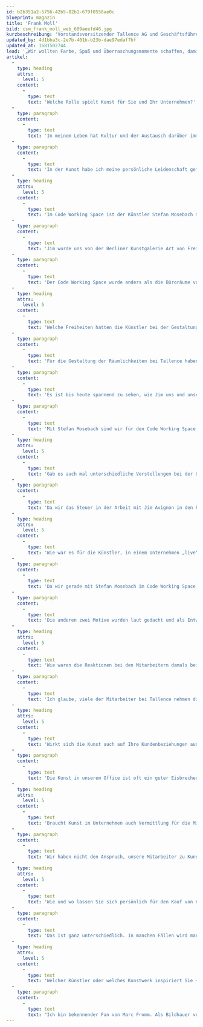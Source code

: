 ```yaml
---
id: b2b351a2-5756-42b5-82b1-679f0558ae0c
blueprint: magazin
title: 'Frank Moll'
bild: csm_frank_moll_web_609aeefd46.jpg
kurzbeschreibung: 'Vorstandsvorsitzender Tallence AG und Geschäftsführer Code Working Space.'
updated_by: 4d1bba3c-2e7b-401b-b23b-dae97edaf7bf
updated_at: 1681502744
lead: '„Wir wollten Farbe, Spaß und Überraschungsmomente schaffen, damit unsere Mitarbeiter etwas Neues entdecken.“'
artikel:
  -
    type: heading
    attrs:
      level: 5
    content:
      -
        type: text
        text: 'Welche Rolle spielt Kunst für Sie und Ihr Unternehmen?'
  -
    type: paragraph
    content:
      -
        type: text
        text: 'In meinem Leben hat Kultur und der Austausch darüber immer eine große Rolle gespielt. Ich bin der festen Meinung, dass sie die Basis bildet, auf der unsere Gesellschaft funktionieren kann. Wenn es die Kultur nicht gäbe – was bliebe uns dann?'
  -
    type: paragraph
    content:
      -
        type: text
        text: 'In der Kunst habe ich meine persönliche Leidenschaft gefunden. Ich genieße den Austausch, die Diversität, das manchmal zu Übertriebene und doch Den-Nagel-auf-den-Kopf-Getroffene. Für mich ist die Kunst auch ein wunderbarer Ausgleich zu unserem sehr virtuellen Geschäft. Diese im wahrsten Sinne des Wortes greifbare Handarbeit von Menschen macht Stimmung, holt den Blick weg vom Bildschirm und lässt uns in den reellen Austausch gehen, statt in uns selbst versunken in die Röhre zu blicken.'
  -
    type: heading
    attrs:
      level: 5
    content:
      -
        type: text
        text: 'Im Code Working Space ist der Künstler Stefan Mosebach mit Wandarbeiten vertreten, bei Tallence sind vorwiegend Arbeiten des deutschen Pop-Art-Künstlers Jim Avignon zu sehen. Wie kam es zur Zusammenarbeit, welche Kriterien waren für Sie bei der Auswahl der Künstler wichtig?'
  -
    type: paragraph
    content:
      -
        type: text
        text: 'Jim wurde uns von der Berliner Kunstgalerie Art von Frei vermittelt, die meine Schwester Eva Jordan betreibt. Besonders gereizt hat uns, dass wir das Ergebnis nicht kannten. Er hat das Büro zwei Tage für sich allein gehabt und spontan seine Eindrücke verarbeitet. Das war für uns ein Wagnis. Wir wollten Farbe, Spaß und Überraschungsmomente schaffen, die unseren Mitarbeiter die Möglichkeit geben, etwas Neues zu entdecken. Die Kunst in unseren Räumen sollte nicht tragend, schwer oder klassisch sein, sondern wie wir – locker, leidenschaftlich und unkompliziert.'
  -
    type: paragraph
    content:
      -
        type: text
        text: 'Der Code Working Space wurde anders als die Büroräume von Tallence direkt von Anfang an gemeinsam mit der Designagentur Bräutigam & Rotermund und dem Architektenbüro PARAT entwickelt. Stefan Mosebachs besondere Art, den Alltag in der Illustration zu personalisieren, Charaktere zu entwickeln und dadurch Charakter zu geben, passte in unsere Vision für einen willkommen heißenden offenen Coworking Space inmitten der digitalen Welt.'
  -
    type: heading
    attrs:
      level: 5
    content:
      -
        type: text
        text: 'Welche Freiheiten hatten die Künstler bei der Gestaltung, wie lief die Umsetzung ab?'
  -
    type: paragraph
    content:
      -
        type: text
        text: 'Für die Gestaltung der Räumlichkeiten bei Tallence haben wir einen sehr freien Ansatz für Jim Avignon gewählt. Wir haben mit ihm gemeinsam die Bestimmung der jeweiligen Räumlichkeiten besprochen, dann auf einen Freitagabend die Tür hinter uns zugemacht und ihn übers Wochenende mit seiner Arbeit alleine gelassen. Am Montagmorgen haben wir einen ersten Blick in unsere verwandelten Räume geworfen.'
  -
    type: paragraph
    content:
      -
        type: text
        text: 'Es ist bis heute spannend zu sehen, wie Jim uns und unsere Räume interpretiert hat – an welchen Ecken wir nach Tagen immer noch kleine Illustrationen entdeckt haben, deren Inhalt wir heute vielleicht anders interpretieren oder die daran erinnern, was ursprünglich mal die Bestimmung des Raumes war – zum Beispiel die Hundehütte über dem ehemaligen Platz eines Bürohundes, der inzwischen lange umgezogen ist. Das Hüttchen bleibt aber natürlich, wo es ist.'
  -
    type: paragraph
    content:
      -
        type: text
        text: 'Mit Stefan Mosebach sind wir für den Code Working Space in einen engeren Abstimmungsprozess gegangen. Passend zu unserem Raumkonzept haben wir gemeinsam die zu gestaltenden Flächen definiert und die Botschaft, die vermittelt werden soll. In unserem Coworking Space stehen Arbeit und Vernetzung, sowie die Schaffung kreativer Gedanken an erster Stelle – aber der Spaß soll nicht zu kurz kommen. So wurden Symbole wie eine Netzstruktur, Bleistift und auch das Cocktailglas zu wiederkehrenden Elementen unserer Wandgestaltung.'
  -
    type: heading
    attrs:
      level: 5
    content:
      -
        type: text
        text: 'Gab es auch mal unterschiedliche Vorstellungen bei der Umsetzung – und wenn ja, wie wurde das gelöst?'
  -
    type: paragraph
    content:
      -
        type: text
        text: 'Da wir das Steuer in der Arbeit mit Jim Avignon in den Räumlichkeiten von Tallence bewusst aus der Hand gegeben haben, gab es hier im Nachhinein wenig zu rütteln – nicht, dass wir es gewollt hätten. Das Ergebnis ist genau so überraschend und frei, wie wir es uns gewünscht haben. Natürlich gibt es den einen oder anderen Perfektionisten unter den Design-Kollegen, der Dinge anders gemacht hätte. Oder sich zumindest die Bleistiftstriche der Skizzen unter den finalen Werken hinfort wünschen würde – aber genau das wollten wir erreichen. Die Werke bewegen und sorgen für Diskussion und Austausch. Das muss nicht immer positiv sein. Kunstgeschmack entwickelt sich auch an Werken, die man nicht mag. Aber ohne Input entwickelt er sich nicht.'
  -
    type: heading
    attrs:
      level: 5
    content:
      -
        type: text
        text: 'Wie war es für die Künstler, in einem Unternehmen „live“ zu arbeiten?'
  -
    type: paragraph
    content:
      -
        type: text
        text: 'Da wir gerade mit Stefan Mosebach im Code Working Space eng zusammengearbeitet haben, können wir hier vielleicht noch eher eine Antwort geben. Stefan hatte zwei unterschiedliche Herangehensweisen für die drei verschiedenen Motivflächen. Das „Hauptmotiv“ ist dicht an der ursprünglichen Grafik gehalten – hier mussten auch gerade wegen des Rohbauzustands der Bürofläche noch viele bis dato nicht existente Einbauten wie Lampentiefe und Tribüne beachtet werden. Erst beim Projizieren des Beamers an die Wand wurde uns allen die tatsächliche Dimension des Motivs wirklich bewusst. Und die Arbeitszeit einschätzbarer.'
  -
    type: paragraph
    content:
      -
        type: text
        text: 'Die anderen zwei Motive wurden laut gedacht und als Entwurf durchgesprochen – und dann hat Stefan einfach mal geschaut, wie es an der Wand funktioniert. Gerade der enge Eingangskorridor im Code Working Space ist eine räumliche Herausforderung – da war es wichtig, auch ein wenig aus den ursprünglichen Gedanken ausbrechen zu können. Das geht dann durch kurze Wege für Absprachen vor Ort natürlich viel schneller.'
  -
    type: heading
    attrs:
      level: 5
    content:
      -
        type: text
        text: 'Wie waren die Reaktionen bei den Mitarbeitern damals bei der Schaffung und Hängung der Werke, wie sind sie heute?'
  -
    type: paragraph
    content:
      -
        type: text
        text: 'Ich glaube, viele der Mitarbeiter bei Tallence nehmen die Kunst gar nicht zwangsläufig als eigenständige Kunstwerke wahr, sondern mehr als harmonischer Teil der Arbeitsumgebung, der immer mal wieder mit einem Augenzwinkern überrascht. Wir haben uns ja durchaus bewusst dafür entschieden, unsere Kunst zum großen Teil direkt auf die Wände malen zu lassen und nicht besonders hervorgehoben zu hängen, um genau diesen Effekt zu erreichen.'
  -
    type: heading
    attrs:
      level: 5
    content:
      -
        type: text
        text: 'Wirkt sich die Kunst auch auf Ihre Kundenbeziehungen aus?'
  -
    type: paragraph
    content:
      -
        type: text
        text: 'Die Kunst in unserem Office ist oft ein guter Eisbrecher als Einstieg für interessante Gespräche. Die Mitglieder im Code Working Space freuen sich über unsere Wand-Charaktere wie über ihre Co-Worker. Unser Gefühl ist es, dass sie zum entspannten und kreativen Klima im Space beitragen.'
  -
    type: heading
    attrs:
      level: 5
    content:
      -
        type: text
        text: 'Braucht Kunst im Unternehmen auch Vermittlung für die Mitarbeiter und Kunden?'
  -
    type: paragraph
    content:
      -
        type: text
        text: 'Wir haben nicht den Anspruch, unsere Mitarbeiter zu Kunstexperten zu machen. Eine lebendige Diskussion darüber ist das entscheidende Momentum. Wenn sich daraus Interesse entwickelt, haben wir etwas erreicht. Beispielsweise war die provisorische Ausführung der Werke von Jim bei vielen Mitarbeitern Anstoß für Diskussion. Nach vielen Gesprächen darüber und der tieferen Auseinandersetzung wurde vielen klar, dass die Vergänglichkeit Teil des Werkes und der Botschaft ist. Heute stört sich niemand mehr daran, dass es keine Rahmung gibt.'
  -
    type: heading
    attrs:
      level: 5
    content:
      -
        type: text
        text: 'Wie und wo lassen Sie sich persönlich für den Kauf von Kunst inspirieren?'
  -
    type: paragraph
    content:
      -
        type: text
        text: 'Das ist ganz unterschiedlich. In manchen Fällen wird man auf den Künstler aufmerksam, manchmal steht das Werk im Vordergrund. Der persönliche Kontakt spielt dabei eine wichtige Rolle. Diesen erhalten wir auf Vernissagen oder Kunstmessen.'
  -
    type: heading
    attrs:
      level: 5
    content:
      -
        type: text
        text: 'Welcher Künstler oder welches Kunstwerk inspiriert Sie – auch ganz unabhängig von den Künstlern in Ihren Räumen – persönlich ganz besonders, und warum?'
  -
    type: paragraph
    content:
      -
        type: text
        text: "Ich bin bekennender Fan von Marc Fromm. Als Bildhauer verbindet er handwerkliche Perfektion mit künstlicher Gestaltung. Seine Botschaft hat etwas aufrüttelndes, bewegendes und meist einen Bezug zu unserer heutigen Gesellschaft. Wenn Sie vor seinem Werk „Metzgerin“ stehen, 2 auf 3 Meter groß, dann lässt Sie das nicht kalt.\_"
---
```

